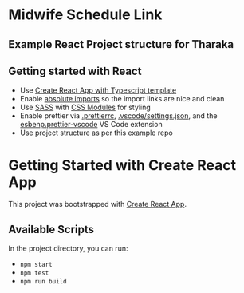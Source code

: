 # Midwife Schedule Link 
## Example React Project structure for Tharaka

## Getting started with React
* Use [Create React App with Typescript template](https://create-react-app.dev/docs/adding-typescript/)
* Enable [absolute imports](https://create-react-app.dev/docs/importing-a-component/#absolute-imports) so the import links are nice and clean
* Use [SASS](https://create-react-app.dev/docs/adding-a-sass-stylesheet/) with [CSS Modules](https://create-react-app.dev/docs/adding-a-css-modules-stylesheet/) for styling
* Enable prettier via [.prettierrc](./.prettierrc), [.vscode/settings.json](./.vscode/settings.json), and the [esbenp.prettier-vscode](https://marketplace.visualstudio.com/items?itemName=esbenp.prettier-vscode) VS Code extension
* Use project structure as per this example repo

# Getting Started with Create React App

This project was bootstrapped with [Create React App](https://github.com/facebook/create-react-app).

## Available Scripts

In the project directory, you can run:

* `npm start`
* `npm test`
* `npm run build`

